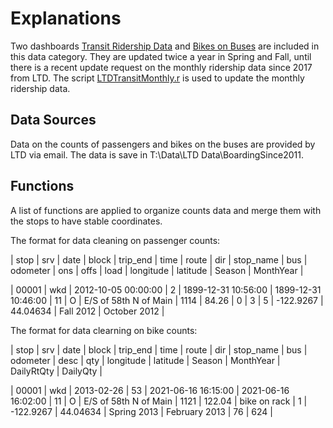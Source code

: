 # Explanations

Two dashboards [Transit Ridership Data](https://www.lcog.org/thempo/page/transit-ridership-data) and [Bikes on Buses](https://www.lcog.org/thempo/page/bikes-buses) are included in this data category. They are updated twice a year in Spring and Fall, until there is a recent update request on the monthly ridership data since 2017 from LTD. The script [LTDTransitMonthly.r](https://github.com/dongmeic/MPO_Data_Portal/blob/master/TransitData/LTDTransitMonthly.r) is used to update the monthly ridership data.

## Data Sources

Data on the counts of passengers and bikes on the buses are provided by LTD via email. The data is save in T:\Data\LTD Data\BoardingSince2011. 

## Functions

A list of functions are applied to organize counts data and merge them with the stops to have stable coordinates.

The format for data cleaning on passenger counts:

 | stop  | srv | date | block | trip_end | time | route | dir | stop_name | bus | odometer | ons | offs | load | longitude | latitude | Season | MonthYear |
 
 | 00001 | wkd | 2012-10-05 00:00:00 | 2 | 1899-12-31 10:56:00 | 1899-12-31 10:46:00 | 11 | O | E/S of 58th N of Main | 1114 | 84.26 | 0 | 3 | 5 | -122.9267 | 44.04634 | Fall 2012 | October 2012 |

 The format for data clearning on bike counts:

 | stop | srv | date | block | trip_end | time | route | dir | stop_name | bus | odometer | desc | qty | longitude | latitude | Season | MonthYear | DailyRtQty | DailyQty |

| 00001 | wkd | 2013-02-26 | 53 | 2021-06-16 16:15:00 | 2021-06-16 16:02:00 | 11 | O | E/S of 58th N of Main | 1121 | 122.04 | bike on rack | 1 | -122.9267 | 44.04634 | Spring 2013 | February 2013 | 76 | 624 |